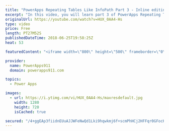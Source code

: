 ```yaml
---
title: "PowerApps Repeating Tables Like InfoPath Part 3 - Inline editing"
excerpt: "In this video, you will learn part 3 of PowerApps Repeating Tables like InfoPath. This time around we cover the really advanced stuff with inline editing and making sure the users don't lose their changes. All of this done in the context of an expense report.  PowerApps Repeating Tables Part 1 https://www.youtube.com/watch?v=xgznk4XlPCo"
originalUrl: https://youtube.com/watch?v=HUX_0AA4-Hs
type: video
price: Free
length: PT27M52S
publishedDateTime: 2018-06-25T19:58:25Z
heat: 53

featuredContent: "<iframe width=\"800\" height=\"500\" frameborder=\"0\" src=\"https://www.youtube.com/embed/HUX_0AA4-Hs\" allow=\"accelerometer; autoplay; encrypted-media; gyroscope; picture-in-picture\" allowfullscreen></iframe>"

provider:
  name: PowerApps911
  domain: powerapps911.com

topics:
  - Power Apps

images:
  - url: https://i.ytimg.com/vi/HUX_0AA4-Hs/maxresdefault.jpg
    width: 1280
    height: 720
    isCached: true

secured: "/4+ggEAp3fiidnEUuAJJWFeNwQd1Lki9hqwkmj6f+scmPhHCj2HFFqr0GFocKH0GUJGvoo7ve7mJGxc8eAHenFBHuv6lwX9kTKMdU7KWLZ3BQud6CAekpRswzVPfxSjIsQSCrMP5S9s12TL6wDd0uZK1mFTlnstSb5wY86zyvzxCVARiUK6iTEayiECgs9NhUWgl1j229QlWbZpK+J6C5w70tqmOwjBlvR/TRkIRAvrTipSnIZydl2CIYtOf9iJtt0xIZ2t2Xqj2ypoVb+Z59uB+SFZr743O3GfZVGSOO7yOpvfpn5dqEmiMg5EXdMyAzfn4lIf8DSffPtERHYFpfFX7jH8IYLwaEWIKtn1daT3r+yd9IDFKUncyPkW9AEJHuvXXTgXu7crO03c2psDs0dnRYYecFgxdEcJnezCiEog=;yBqr+UqiLQuDyXbL7mcyRw=="
---
```


